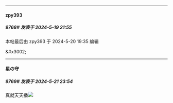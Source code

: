 ﻿
*****

####  zpy393  
##### 9768#       发表于 2024-5-19 21:55

 本帖最后由 zpy393 于 2024-5-20 19:35 编辑 

&amp;#x3002;

*****

####  星の守  
##### 9769#       发表于 2024-5-21 23:54

真就天天播<img src="https://static.saraba1st.com/image/smiley/face2017/159.png" referrerpolicy="no-referrer">

